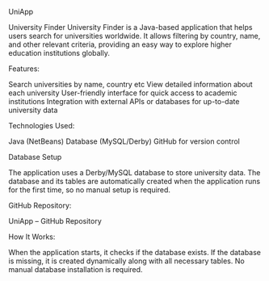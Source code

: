 UniApp

University Finder University Finder is a Java-based application that helps users search for universities worldwide. It allows filtering by country, name, and other relevant criteria, providing an easy way to explore higher education institutions globally.

Features:

Search universities by name, country etc View detailed information about each university User-friendly interface for quick access to academic institutions Integration with external APIs or databases for up-to-date university data

Technologies Used:

Java (NetBeans) Database (MySQL/Derby) GitHub for version control

Database Setup

The application uses a Derby/MySQL database to store university data. The database and its tables are automatically created when the application runs for the first time, so no manual setup is required.

GitHub Repository:

UniApp – GitHub Repository

How It Works:

When the application starts, it checks if the database exists. If the database is missing, it is created dynamically along with all necessary tables. No manual database installation is required.
